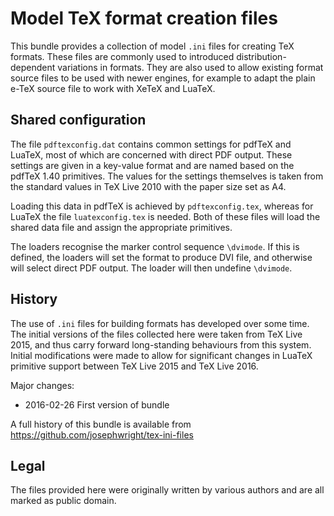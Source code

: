 # Model TeX format creation files

This bundle provides a collection of model `.ini` files for
creating TeX formats. These files are commonly used to introduced
distribution-dependent variations in formats. They are also used
to allow existing format source files to be used with newer
engines, for example to adapt the plain e-TeX source file to
work with XeTeX and LuaTeX.

## Shared configuration

The file `pdftexconfig.dat` contains common settings for pdfTeX
and LuaTeX, most of which are concerned with direct PDF output.
These settings are given in a key-value format and are named
based on the pdfTeX 1.40 primitives. The values for the settings
themselves is taken from the standard values in TeX Live 2010
with the paper size set as A4.

Loading this data in pdfTeX is achieved by `pdftexconfig.tex`,
whereas for LuaTeX the file `luatexconfig.tex` is needed. Both
of these files will load the shared data file and assign the
appropriate primitives.

The loaders recognise the marker control sequence `\dvimode`.
If this is defined, the loaders will set the format to produce
DVI file, and otherwise will select direct PDF output. The loader
will then undefine `\dvimode`.

## History

The use of `.ini` files for building formats has developed over
some time. The initial versions of the files collected here were
taken from TeX Live 2015, and thus carry forward long-standing
behaviours from this system. Initial modifications were made
to allow for significant changes in LuaTeX primitive support
between TeX Live 2015 and TeX Live 2016.

Major changes:
- 2016-02-26 First version of bundle

A full history of this bundle is available from
https://github.com/josephwright/tex-ini-files

## Legal

The files provided here were originally written by various
authors and are all marked as public domain.

